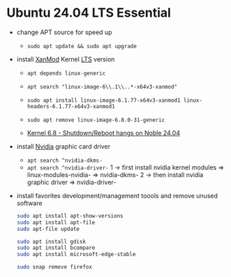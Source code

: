 # Ubuntu 24.04 LTS Essential

- change APT source for speed up
  * `sudo apt update && sudo apt upgrade`

- install [XanMod](https://xanmod.org) Kernel [LTS](https://www.kernel.org) version
  * `apt depends linux-generic`
  * `apt search "linux-image-6\\.1\\..*-x64v3-xanmod"`
  * `sudo apt install linux-image-6.1.77-x64v3-xanmod1 linux-headers-6.1.77-x64v3-xanmod1`

  * `sudo apt remove linux-image-6.8.0-31-generic`
  * [Kernel 6.8 - Shutdown/Reboot hangs on Noble 24.04](https://bugs.launchpad.net/ubuntu/+source/linux/+bug/2059738)

- install [Nvidia](https://www.nvidia.com/en-us/drivers/unix) graphic card driver
  * `apt search ^nvidia-dkms-`
  * `apt search ^nvidia-driver-`
    1 -> first install nvidia kernel modules
         => linux-modules-nvidia-
         => nvidia-dkms-
    2 -> then install nvidia graphic driver
         => nvidia-driver-

- install favorites development/management toools and remove unused software
  ```bash
  sudo apt install apt-show-versions
  sudo apt install apt-file
  sudo apt-file update

  sudo apt install gdisk
  sudo apt install bcompare
  sudo apt install microsoft-edge-stable

  sudo snap remove firefox
  ```
